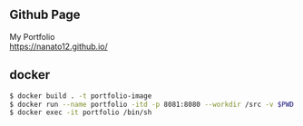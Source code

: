## Github Page

My Portfolio  
https://nanato12.github.io/

## docker
```sh
$ docker build . -t portfolio-image
$ docker run --name portfolio -itd -p 8081:8080 --workdir /src -v $PWD:/src portfolio-image
$ docker exec -it portfolio /bin/sh
```

